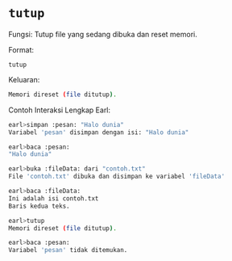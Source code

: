 # `tutup`
Fungsi: Tutup file yang sedang dibuka dan reset memori.

Format:
```earl
tutup
```

Keluaran:
```bash
Memori direset (file ditutup).
```

Contoh Interaksi Lengkap Earl:
```bash
earl>simpan :pesan: "Halo dunia"
Variabel 'pesan' disimpan dengan isi: "Halo dunia"

earl>baca :pesan:
"Halo dunia"

earl>buka :fileData: dari "contoh.txt"
File 'contoh.txt' dibuka dan disimpan ke variabel 'fileData'

earl>baca :fileData:
Ini adalah isi contoh.txt
Baris kedua teks.

earl>tutup
Memori direset (file ditutup).

earl>baca :pesan:
Variabel 'pesan' tidak ditemukan.
```
